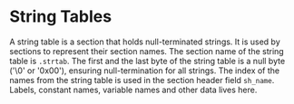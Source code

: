 # String Tables
A string table is a section that holds null-terminated strings. It is used by sections to represent their section names. The section name of the string table is `.strtab`. The first and the last byte of the string table is a null byte ('\\0' or '0x00'), ensuring null-termination for all strings. The index of the names from the string table is used in the section header field `sh_name`. Labels, constant names, variable names and other data lives here.